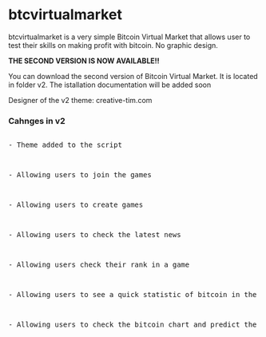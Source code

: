 # btcvirtualmarket
btcvirtualmarket is a very simple Bitcoin Virtual Market that allows user to test their skills on making profit with bitcoin. No graphic design.
<p><b>THE SECOND VERSION IS NOW AVAILABLE!!</b></p>
<p>You can download the second version of Bitcoin Virtual Market. It is located in folder v2. The istallation documentation will be added soon</p>
<p>Designer of the v2 theme: creative-tim.com</p>
<h3>Cahnges in v2</h3>
<pre>
<p>- Theme added to the script</p>
<p>- Allowing users to join the games</p>
<p>- Allowing users to create games</p>
<p>- Allowing users to check the latest news</p>
<p>- Allowing users check their rank in a game</p>
<p>- Allowing users to see a quick statistic of bitcoin in the dashboard</p>
<p>- Allowing users to check the bitcoin chart and predict the price</p>
</pre>




